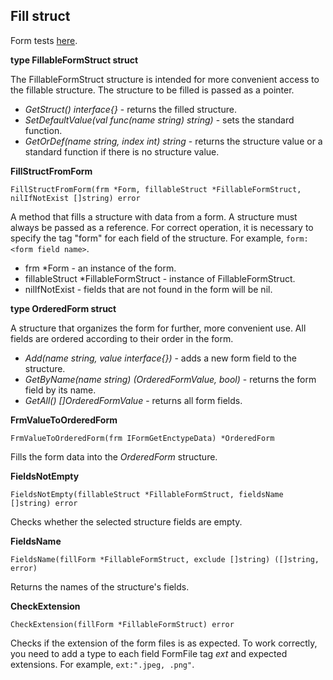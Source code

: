 ## Fill struct

Form tests [here](https://github.com/uwine4850/foozy/tree/master/tests/formtest).

__type FillableFormStruct struct__

The FillableFormStruct structure is intended for more convenient access to the fillable structure.
The structure to be filled is passed as a pointer.

* _GetStruct() interface{}_ - returns the filled structure.<br>
* _SetDefaultValue(val func(name string) string)_ - sets the standard function.<br>
* _GetOrDef(name string, index int) string_ - returns the structure value or a standard function if there is no structure value.<br>

__FillStructFromForm__
```
FillStructFromForm(frm *Form, fillableStruct *FillableFormStruct, nilIfNotExist []string) error
```
A method that fills a structure with data from a form.
A structure must always be passed as a reference.
For correct operation, it is necessary to specify the tag "form" for each field of the structure. For example, `form:<form field name>`.
* frm *Form - an instance of the form.
* fillableStruct *FillableFormStruct - instance of FillableFormStruct.
* nilIfNotExist - fields that are not found in the form will be nil.

__type OrderedForm struct__

A structure that organizes the form for further, more convenient use. All fields are ordered according to their order in the form.

* _Add(name string, value interface{})_ - adds a new form field to the structure.<br>
* _GetByName(name string) (OrderedFormValue, bool)_ - returns the form field by its name.<br>
* _GetAll() []OrderedFormValue_ - returns all form fields.<br>

__FrmValueToOrderedForm__
```
FrmValueToOrderedForm(frm IFormGetEnctypeData) *OrderedForm
```
Fills the form data into the *OrderedForm* structure.

__FieldsNotEmpty__
```
FieldsNotEmpty(fillableStruct *FillableFormStruct, fieldsName []string) error
```
Checks whether the selected structure fields are empty.

__FieldsName__
```
FieldsName(fillForm *FillableFormStruct, exclude []string) ([]string, error)
```
Returns the names of the structure's fields.

__CheckExtension__
```
CheckExtension(fillForm *FillableFormStruct) error
```
Checks if the extension of the form files is as expected. To work correctly, you need to add a type to each field 
FormFile tag *ext* and expected extensions. For example, `ext:".jpeg, .png"`.
